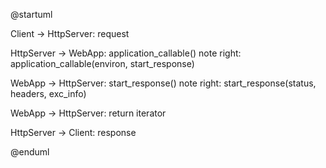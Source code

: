 @startuml

Client -> HttpServer: request

HttpServer -> WebApp: application_callable()
note right: application_callable(environ, start_response)

WebApp -> HttpServer: start_response()
note right: start_response(status, headers, exc_info)

WebApp -> HttpServer: return iterator

HttpServer -> Client: response

@enduml